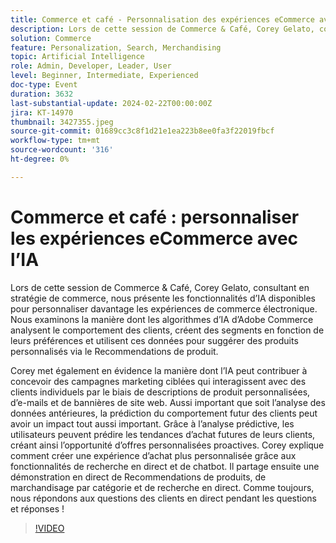 ```yaml
---
title: Commerce et café - Personnalisation des expériences eCommerce avec l’IA
description: Lors de cette session de Commerce & Café, Corey Gelato, consultant en stratégie de commerce, nous présente les fonctionnalités d’IA disponibles pour personnaliser davantage les expériences de commerce électronique. Nous examinons la manière dont les algorithmes d’IA d’Adobe Commerce analysent le comportement des clients, créent des segments en fonction de leurs préférences et utilisent ces données pour suggérer des produits personnalisés via le Recommendations de produit. Corey met également en évidence la manière dont l’IA peut contribuer à concevoir des campagnes marketing ciblées qui interagissent avec des clients individuels par le biais de descriptions de produit personnalisées, d’e-mails et de bannières de site web. Aussi important que soit l’analyse des données antérieures, la prédiction du comportement futur des clients peut avoir un impact tout aussi important. Grâce à l’analyse prédictive, les utilisateurs peuvent prédire les tendances d’achat futures de leurs clients, créant ainsi l’opportunité d’offres personnalisées proactives. Corey explique comment créer une expérience d’achat plus personnalisée grâce aux fonctionnalités de recherche en direct et de chatbot. Il partage ensuite une démonstration en direct de Recommendations de produits, de marchandisage par catégorie et de recherche en direct. Comme toujours, nous répondons aux questions des clients en direct pendant les questions et réponses !
solution: Commerce
feature: Personalization, Search, Merchandising
topic: Artificial Intelligence
role: Admin, Developer, Leader, User
level: Beginner, Intermediate, Experienced
doc-type: Event
duration: 3632
last-substantial-update: 2024-02-22T00:00:00Z
jira: KT-14970
thumbnail: 3427355.jpeg
source-git-commit: 01689cc3c8f1d21e1ea223b8ee0fa3f22019fbcf
workflow-type: tm+mt
source-wordcount: '316'
ht-degree: 0%

---
```



# Commerce et café : personnaliser les expériences eCommerce avec l’IA

Lors de cette session de Commerce &amp; Café, Corey Gelato, consultant en stratégie de commerce, nous présente les fonctionnalités d’IA disponibles pour personnaliser davantage les expériences de commerce électronique. Nous examinons la manière dont les algorithmes d’IA d’Adobe Commerce analysent le comportement des clients, créent des segments en fonction de leurs préférences et utilisent ces données pour suggérer des produits personnalisés via le Recommendations de produit.

Corey met également en évidence la manière dont l’IA peut contribuer à concevoir des campagnes marketing ciblées qui interagissent avec des clients individuels par le biais de descriptions de produit personnalisées, d’e-mails et de bannières de site web. Aussi important que soit l’analyse des données antérieures, la prédiction du comportement futur des clients peut avoir un impact tout aussi important. Grâce à l’analyse prédictive, les utilisateurs peuvent prédire les tendances d’achat futures de leurs clients, créant ainsi l’opportunité d’offres personnalisées proactives. Corey explique comment créer une expérience d’achat plus personnalisée grâce aux fonctionnalités de recherche en direct et de chatbot. Il partage ensuite une démonstration en direct de Recommendations de produits, de marchandisage par catégorie et de recherche en direct. Comme toujours, nous répondons aux questions des clients en direct pendant les questions et réponses !

>[!VIDEO](https://video.tv.adobe.com/v/3427355/?learn=on)
